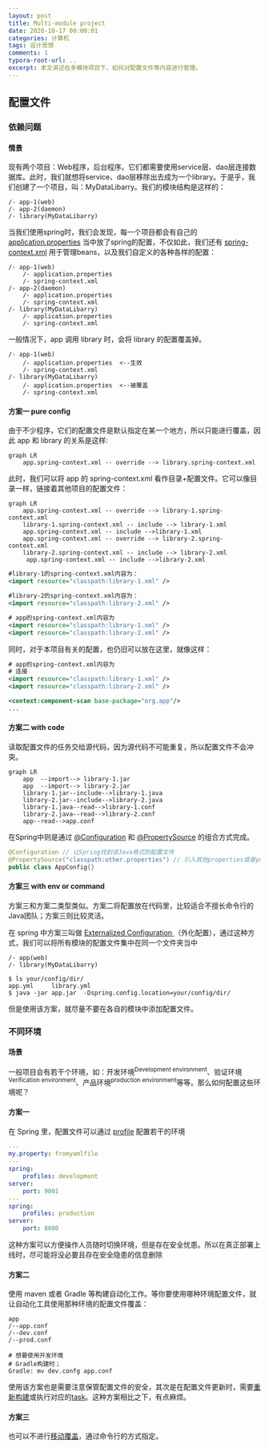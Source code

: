 ```yaml
---
layout: post
title: Multi-module project
date: 2020-10-17 00:00:01
categories: 计算机
tags: 设计思想
comments: 1
typora-root-url: ..
excerpt: 本文讲述在多模块项目下，如何对配置文件等内容进行管理。
---
```


## 配置文件

### 依赖问题

#### 情景

现有两个项目：Web程序，后台程序。它们都需要使用service层、dao层连接数据库。此时，我们就想将service、dao层移除出去成为一个library。于是乎，我们创建了一个项目，叫：MyDataLibarry。我们的模块结构是这样的：

```
/- app-1(web)
/- app-2(daemon)
/- library(MyDataLibarry)
```

当我们使用spring时，我们会发现，每一个项目都会有自己的 [application.properties](https://docs.spring.io/spring-boot/docs/current/reference/html/appendix-application-properties.html) 当中放了spring的配置，不仅如此，我们还有 [spring-context.xml](https://docs.spring.io/spring-framework/docs/4.2.x/spring-framework-reference/html/xsd-configuration.html) 用于管理beans，以及我们自定义的各种各样的配置：

```
/- app-1(web)
	/- application.properties
	/- spring-context.xml
/- app-2(daemon)
	/- application.properties
	/- spring-context.xml
/- library(MyDataLibarry)
	/- application.properties
	/- spring-context.xml
```

一般情况下，app 调用 library 时，会将 library 的配置覆盖掉。

```
/- app-1(web)
	/- application.properties  <--生效
	/- spring-context.xml
/- library(MyDataLibarry)
	/- application.properties  <--被覆盖
	/- spring-context.xml
```

#### 方案一  pure config

由于不少程序，它们的配置文件是默认指定在某一个地方，所以只能进行覆盖，因此 app 和 library 的关系是这样:

```mermaid
graph LR
    app.spring-context.xml -- override --> library.spring-context.xml
```

此时，我们可以将 app 的 spring-context.xml 看作目录+配置文件。它可以像目录一样，链接着其他项目的配置文件：

```mermaid
graph LR
    app.spring-context.xml -- override --> library-1.spring-context.xml
    library-1.spring-context.xml -- include --> library-1.xml
    app.spring-context.xml -- include -->library-1.xml
    app.spring-context.xml -- override --> library-2.spring-context.xml
    library-2.spring-context.xml -- include --> library-2.xml
     app.spring-context.xml -- include -->library-2.xml
```

```xml
#library-1的spring-context.xml内容为：
<import resource="classpath:library-1.xml" />

#library-2的spring-context.xml内容为：
<import resource="classpath:library-2.xml" />
```

```xml
# app的spring-context.xml内容为
<import resource="classpath:library-1.xml" />
<import resource="classpath:library-2.xml" />
```

同时，对于本项目有关的配置，也仍旧可以放在这里，就像这样：

```xml
# app的spring-context.xml内容为
# 连接
<import resource="classpath:library-1.xml" />
<import resource="classpath:library-2.xml" />

<context:component-scan base-package="org.app"/>
...
```

#### 方案二 with code

读取配置文件的任务交给源代码，因为源代码不可能重复，所以配置文件不会冲突。

```mermaid
graph LR
    app  --import--> library-1.jar
    app  --import--> library-2.jar
    library-1.jar--include-->library-1.java
    library-2.jar--include-->library-2.java
    library-1.java--read-->library-1.conf
    library-2.java--read-->library-2.conf
    app--read-->app.conf
```

在Spring中则是通过 [@Configuration](https://docs.spring.io/spring-framework/docs/current/javadoc-api/org/springframework/context/annotation/Configuration.html) 和 [@PropertySource](https://docs.spring.io/spring-framework/docs/current/javadoc-api/org/springframework/context/annotation/PropertySource.html) 的组合方式完成。

```java
@Configuration // 让Spring找到该Java格式的配置文件
@PropertySource("classpath:other.properties") // 引入其他properties或者yml格式的配置文件
public class AppConfig{}
```

#### 方案三 with env or command

方案三和方案二类型类似。方案二将配置放在代码里，比较适合不擅长命令行的Java团队；方案三则比较灵活。

在 spring 中方案三叫做 [Externalized Configuration ](https://docs.spring.io/spring-boot/docs/current/reference/html/spring-boot-features.html#boot-features-external-config)（外化配置），通过这种方式，我们可以将所有模块的配置文件集中在同一个文件夹当中

```
/- app(web)
/- library(MyDataLibarry)
```

```shell
$ ls your/config/dir/
app.yml		library.yml
$ java -jar app.jar  -Dspring.config.location=your/config/dir/
```

但是使用该方案，就尽量不要在各自的模块中添加配置文件。



### 不同环境

#### 场景

一般项目会有若干个环境，如：开发环境<sup>Development environment</sup>、验证环境<sup>Verification environment</sup>、产品环境<sup>production environment</sup>等等。那么如何配置这些环境呢？

#### 方案一

在 Spring 里，配置文件可以通过 [profile](https://docs.spring.io/spring-boot/docs/1.1.x/reference/html/boot-features-profiles.html) 配置若干的环境

```yaml
---
my.property: fromyamlfile
---
spring:
    profiles: development
server:
    port: 9001
---
spring:
    profiles: production
server:
    port: 8080
```

这种方案可以方便操作人员随时切换环境，但是存在安全忧患。所以在真正部署上线时，尽可能将没必要且存在安全隐患的信息删除

#### 方案二

使用 maven 或者 Gradle 等构建自动化工作。等你要使用哪种环境配置文件，就让自动化工具使用那种环境的配置文件覆盖：

```shell
app
/--app.conf
/--dev.conf
/--prod.conf

# 想要使用开发环境
# Gradle构建时；
Gradle: mv dev.confg app.conf
```

使用该方案也是需要注意保管配置文件的安全，其次是在配置文件更新时，需要<u>重新构建</u>或执行对应的<u>task</u>。这种方案相比之下，有点麻烦。

#### 方案三

也可以不进行<u>移动覆盖</u>，通过命令行的方式指定。

